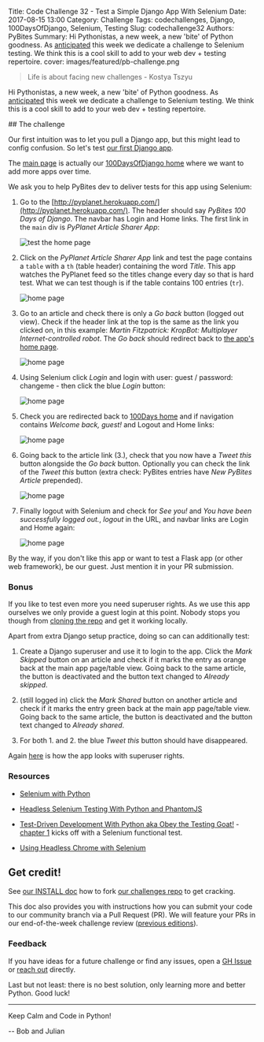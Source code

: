 Title: Code Challenge 32 - Test a Simple Django App With Selenium
Date: 2017-08-15 13:00
Category: Challenge
Tags: codechallenges, Django, 100DaysOfDjango, Selenium, Testing
Slug: codechallenge32
Authors: PyBites
Summary: Hi Pythonistas, a new week, a new 'bite' of Python goodness. As [anticipated](https://github.com/pybites/challenges/issues/91) this week we dedicate a challenge to Selenium testing. We think this is a cool skill to add to your web dev + testing repertoire.
cover: images/featured/pb-challenge.png

> Life is about facing new challenges - Kostya Tszyu

Hi Pythonistas, a new week, a new 'bite' of Python goodness. As [anticipated](https://github.com/pybites/challenges/issues/91) this week we dedicate a challenge to Selenium testing. We think this is a cool skill to add to your web dev + testing repertoire.

## The challenge

Our first intuition was to let you pull a Django app, but this might lead to config confusion. So let's test [our first Django app](https://pybit.es/learning-django.html). 

The [main page](http://pyplanet.herokuapp.com/) is actually our [100DaysOfDjango home](https://pybit.es/tag/100daysofdjango.html) where we want to add more apps over time.

We ask you to help PyBites dev to deliver tests for this app using Selenium:

1. Go to the [http://pyplanet.herokuapp.com/](http://pyplanet.herokuapp.com/). The header should say *PyBites 100 Days of Django*. The navbar has Login and Home links. The first link in the `main` div is *PyPlanet Article Sharer App*:

	![test the home page]({filename}/images/selenium-challenge1.png)

2. Click on the *PyPlanet Article Sharer App* link and test the page contains a `table` with a `th` (table header) containing the word *Title*. This app watches the PyPlanet feed so the titles change every day so that is hard test. What we can test though is if the table contains 100 entries (`tr`).

	![home page]({filename}/images/selenium-challenge2.png)

3. Go to an article and check there is only a *Go back* button (logged out view). Check if the header link at the top is the same as the link you clicked on, in this example: *Martin Fitzpatrick: KropBot: Multiplayer Internet-controlled robot*. The *Go back* should redirect back to [the app's home page](http://pyplanet.herokuapp.com/pyplanet/).

	![home page]({filename}/images/selenium-challenge3.png)

4. Using Selenium click *Login* and login with user: guest / password: changeme - then click the blue *Login* button:

	![home page]({filename}/images/selenium-challenge4.png)

5. Check you are redirected back to [100Days home](http://pyplanet.herokuapp.com/) and if navigation contains *Welcome back, guest!* and Logout and Home links:

	![home page]({filename}/images/selenium-challenge5.png)

6. Going back to the article link (3.), check that you now have a *Tweet this* button alongside the *Go back* button. Optionally you can check the link of the *Tweet this* button (extra check: PyBites entries have *New PyBites Article* prepended).

	![home page]({filename}/images/selenium-challenge6.png)

7. Finally logout with Selenium and check for *See you!* and *You have been successfully logged out.*, *logout* in the URL, and navbar links are Login and Home again:

	![home page]({filename}/images/selenium-challenge7.png)

By the way, if you don't like this app or want to test a Flask app (or other web framework), be our guest. Just mention it in your PR submission.

### Bonus

If you like to test even more you need superuser rights. As we use this app ourselves we only provide a guest login at this point. Nobody stops you though from [cloning the repo](https://github.com/pybites/pyplanet-django) and get it working locally. 

Apart from extra Django setup practice, doing so can can additionally test:

1. Create a Django superuser and use it to login to the app. Click the *Mark Skipped* button on an article and check if it marks the entry as orange back at the main app page/table view. Going back to the same article, the button is deactivated and the button text changed to *Already skipped*.

2. (still logged in) click the *Mark Shared* button on another article and check if it marks the entry green back at the main app page/table view. Going back to the same article, the button is deactivated and the button text changed to *Already shared*.

3. For both 1. and 2. the blue *Tweet this* button should have disappeared.

Again [here](https://pybit.es/learning-django.html) is how the app looks with superuser rights.

### Resources

* [Selenium with Python](http://selenium-python.readthedocs.io/)

* [Headless Selenium Testing With Python and PhantomJS](https://realpython.com/blog/python/headless-selenium-testing-with-python-and-phantomjs/)

* [Test-Driven Development With Python aka Obey the Testing Goat!](http://www.obeythetestinggoat.com/) - [chapter 1](http://www.obeythetestinggoat.com/book/chapter_01.html) kicks off with a Selenium functional test.

* [Using Headless Chrome with Selenium](https://blog.miguelgrinberg.com/post/using-headless-chrome-with-selenium)

## Get credit!

See [our INSTALL doc](https://github.com/pybites/challenges/blob/master/INSTALL.md) how to fork [our challenges repo](https://github.com/pybites/challenges) to get cracking.

This doc also provides you with instructions how you can submit your code to our community branch via a Pull Request (PR). We will feature your PRs in our end-of-the-week challenge review ([previous editions](http://pybit.es/pages/challenges.html)).

### Feedback

If you have ideas for a future challenge or find any issues, open a [GH Issue](https://github.com/pybites/challenges/issues) or [reach out](http://pybit.es/pages/about.html) directly.

Last but not least: there is no best solution, only learning more and better Python. Good luck!

---

Keep Calm and Code in Python!

-- Bob and Julian
